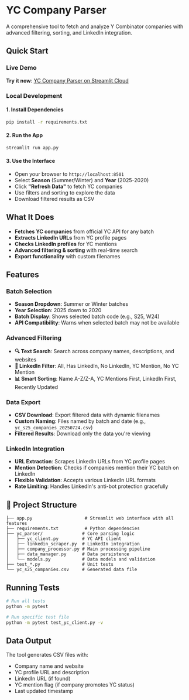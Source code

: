 # YC Company Parser

A comprehensive tool to fetch and analyze Y Combinator companies with advanced filtering, sorting, and LinkedIn integration.

## Quick Start

### **Live Demo**
**Try it now**: [YC Company Parser on Streamlit Cloud](https://yc-scraper-test.streamlit.app)

### **Local Development**

#### 1. Install Dependencies
```bash
pip install -r requirements.txt
```

#### 2. Run the App
```bash
streamlit run app.py
```

#### 3. Use the Interface
- Open your browser to `http://localhost:8501`
- Select **Season** (Summer/Winter) and **Year** (2025-2020)
- Click **"Refresh Data"** to fetch YC companies
- Use filters and sorting to explore the data
- Download filtered results as CSV



## What It Does

- **Fetches YC companies** from official YC API for any batch
- **Extracts LinkedIn URLs** from YC profile pages  
- **Checks LinkedIn profiles** for YC mentions
- **Advanced filtering & sorting** with real-time search
- **Export functionality** with custom filenames

## Features

### **Batch Selection**
- **Season Dropdown**: Summer or Winter batches
- **Year Selection**: 2025 down to 2020
- **Batch Display**: Shows selected batch code (e.g., S25, W24)
- **API Compatibility**: Warns when selected batch may not be available

### **Advanced Filtering**
- **🔍 Text Search**: Search across company names, descriptions, and websites
- **🔗 LinkedIn Filter**: All, Has LinkedIn, No LinkedIn, YC Mention, No YC Mention
- **📊 Smart Sorting**: Name A-Z/Z-A, YC Mentions First, LinkedIn First, Recently Updated

### **Data Export**
- **CSV Download**: Export filtered data with dynamic filenames
- **Custom Naming**: Files named by batch and date (e.g., `yc_s25_companies_20250724.csv`)
- **Filtered Results**: Download only the data you're viewing

### **LinkedIn Integration**
- **URL Extraction**: Scrapes LinkedIn URLs from YC profile pages
- **Mention Detection**: Checks if companies mention their YC batch on LinkedIn
- **Flexible Validation**: Accepts various LinkedIn URL formats
- **Rate Limiting**: Handles LinkedIn's anti-bot protection gracefully

## 📁 Project Structure

```
├── app.py                    # Streamlit web interface with all features
├── requirements.txt          # Python dependencies
├── yc_parser/               # Core parsing logic
│   ├── yc_client.py         # YC API client
│   ├── linkedin_scraper.py  # LinkedIn integration
│   ├── company_processor.py # Main processing pipeline
│   ├── data_manager.py      # Data persistence
│   └── models.py            # Data models and validation
├── test_*.py                # Unit tests
└── yc_s25_companies.csv     # Generated data file
```

## Running Tests

```bash
# Run all tests
python -m pytest

# Run specific test file
python -m pytest test_yc_client.py -v
```

## Data Output

The tool generates CSV files with:
- Company name and website
- YC profile URL and description
- LinkedIn URL (if found)
- YC mention flag (if company promotes YC status)
- Last updated timestamp

